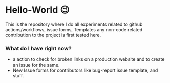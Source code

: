 # Hello-World :wink:
This is the repository where I do all experiments related to github actions/workflows, issue forms, Templates any non-code related contribution to the project is first tested here.

### What do I have right now?
- a action to check for broken links on a production website and to create an issue for the same.
- New Issue forms for contributors like bug-report issue template, and stuff.

